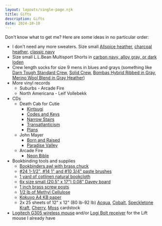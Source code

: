 ```yaml
---
layout: layouts/single-page.njk
title: Gifts
description: Gifts
date: 2024-10-10
---
```


Don't know what to get me? Here are some ideas in no particular order: 

- I don't need any more sweaters. Size small [Allspice heather](https://www.llbean.com/llb/shop/124602?page=mens-beans-quilted-crewneck-mens-regular&bc=12-26-907&feat=907-GN3&csp=f&attrValue_0=1705&pos=13), [charcoal heather](https://www.llbean.com/llb/shop/128949?page=mens-katahdin-iron-works-sweatshirt-crewneck-mens-regular&bc=12-26-907&feat=907-GN3&csp=f&attrValue_0=1704&pos=4), [classic navy](https://www.llbean.com/llb/shop/127375?page=mens-beans-classic-raggwool-crew-sweater-birdseye-mens-regular&bc=12-26-594&feat=594-GN3&csp=f&attrValue_0=44596&pos=9)
- Size small L.L.Bean Multisport Shorts in [carbon navy, alloy gray, or dark loden](https://www.llbean.com/llb/shop/124183?page=mens-beans-multisport-short-mens-regular&bc=12-26-908&feat=908-GN3&csp=f&pos=1)
- Crew length socks for size 9 mens in blues and grays (something like [Darn Tough Standard Crew](https://darntough.com/products/mens-merino-wool-the-standard-crew-lightweight-lifestyle-socks?variant=37874228494522), [Solid Crew](https://darntough.com/products/mens-merino-wool-solid-crew-lightweight-lifestyle-socks?variant=37874223612090), [Bombas Hybrid Ribbed in Gray](https://bombas.com/products/mens-hybrid-ribbed-calf-socks?variant=navy&size=l), [Merino Wool Blend in Gray Heather](https://bombas.com/products/mens-merino-wool-socks?variant=light-grey-heather&size=m))
- More vinyl records 
    - Suburbs - Arcade Fire
    - North Americana - Leif Vollebekk
- CDs
    - Death Cab for Cutie
        - [Kintsugi](https://www.discogs.com/master/815401-Death-Cab-For-Cutie-Kintsugi)
        - [Codes and Keys](https://www.discogs.com/master/339684-Death-Cab-For-Cutie-Codes-And-Keys)
        - [Narrow Stairs](https://www.discogs.com/master/3562-Death-Cab-For-Cutie-Narrow-Stairs)
        - [Transatlanticism](https://www.discogs.com/master/3528-Death-Cab-For-Cutie-Transatlanticism)
        - [Plans](https://www.discogs.com/master/3546-Death-Cab-For-Cutie-Plans)
    - John Mayer
        - [Born and Raised](https://www.discogs.com/master/443931-John-Mayer-Born-And-Raised)
        - [Paradise Valley](https://www.discogs.com/master/586053-John-Mayer-Paradise-Valley)
    - Arcade Fire
        - [Neon Bible](https://www.discogs.com/master/5410-Arcade-Fire-Neon-Bible)
- Bookbinding tools and supplies
    - [Bookbinders awl with brass chuck](https://hollanders.com/products/awl-bookbinders-w-brass-chuck)
    - [#24 1-1/2", #14 1" and #10 3/4" paste brushes](https://www.talasonline.com/Conservation-Paste-Brushes)
    - [1 yard of cotlinen natural bookcloth](https://www.colophonbookarts.com/paperboard/rohhalbleinen)
    - [6x size small (20.5" x 17") 0.08" Davey board](https://www.colophonbookarts.com/paperboard/davey-board-red-label)
    - [1 inch brass screw posts](https://www.talasonline.com/Brass-Screw-Post?quantity=1&size=88&Form=43)
    - [1/2 lb of Methyl Cellulose](https://www.talasonline.com/Methyl-Cellulose?quantity=1&weight=10)
    - [Kokuyo A4 KB paper](https://www.amazon.com/gp/product/B0006L0120/)
    - 2x 25 sheets of 12" x 12" (80 lb-92 lb) [Acqua](https://www.cardstock-warehouse.com/products/materica-acqua-cardstock-paper?variant=42960381477083), [Cobalt](https://www.cardstock-warehouse.com/collections/materica-cardstock-collection/products/materica-cobalt-cardstock-paper), [Speckletone Kraft](https://www.cardstock-warehouse.com/products/kraft-speckletone-cardstock?variant=42926466597083), [Cherry](https://www.cardstock-warehouse.com/products/cherry?variant=42926463582427), [Moss](https://www.cardstock-warehouse.com/collections/cardstock-paper/products/moss-lessebo-colours-cardstock?_pos=13&_fid=3f61086f2&_ss=c&variant=43978778345691) cardstock
- [Logitech G305 wireless mouse](https://www.amazon.com/Logitech-LIGHTSPEED-Wireless-Gaming-Mouse/dp/B07CMS5Q6P?th=1) and/or [Logi Bolt receiver](https://www.amazon.com/Logitech-956-000007-LOGITECH-Bolt-Receiver/dp/B09JL9Y1WS) for the Lift mouse I already have 